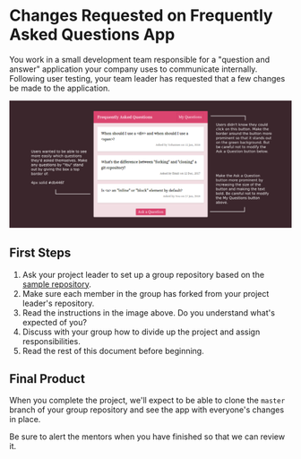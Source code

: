 # Changes Requested on Frequently Asked Questions App

You work in a small development team responsible for a "question and answer" application your company uses to communicate internally. Following user testing, your team leader has requested that a few changes be made to the application.

![Screenshot of requested changes](requested-revisions.png)

## First Steps

1. Ask your project leader to set up a group repository based on the [sample repository](https://github.com/CodeYourFuture/group-project-revisions-faq).
2. Make sure each member in the group has forked from your project leader's repository.
3. Read the instructions in the image above. Do you understand what's expected of you?
4. Discuss with your group how to divide up the project and assign responsibilities.
5. Read the rest of this document before beginning.

## Final Product

When you complete the project, we'll expect to be able to clone the `master` branch of your group repository and see the app with everyone's changes in place.

Be sure to alert the mentors when you have finished so that we can review it.
